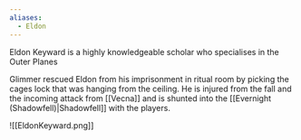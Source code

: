 ```yaml
---
aliases:
  - Eldon
---
```

Eldon Keyward is a highly knowledgeable scholar who specialises in the Outer Planes

Glimmer rescued Eldon from his imprisonment in ritual room by picking the cages lock that was hanging from the ceiling. He is injured from the fall and the incoming attack from [[Vecna]] and is shunted into the [[Evernight (Shadowfell)|Shadowfell]] with the players.

![[EldonKeyward.png]]
